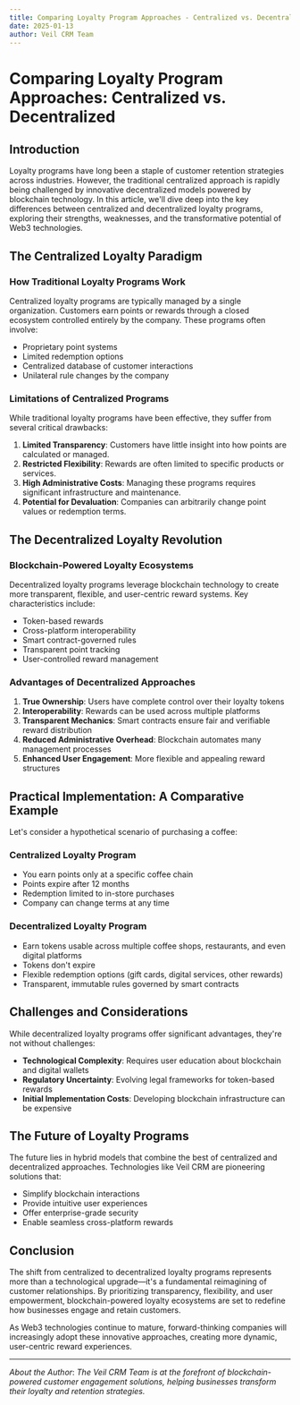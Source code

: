 ```yaml
---
title: Comparing Loyalty Program Approaches - Centralized vs. Decentralized
date: 2025-01-13
author: Veil CRM Team
---
```


# Comparing Loyalty Program Approaches: Centralized vs. Decentralized

## Introduction

Loyalty programs have long been a staple of customer retention strategies across industries. However, the traditional centralized approach is rapidly being challenged by innovative decentralized models powered by blockchain technology. In this article, we'll dive deep into the key differences between centralized and decentralized loyalty programs, exploring their strengths, weaknesses, and the transformative potential of Web3 technologies.

## The Centralized Loyalty Paradigm

### How Traditional Loyalty Programs Work
Centralized loyalty programs are typically managed by a single organization. Customers earn points or rewards through a closed ecosystem controlled entirely by the company. These programs often involve:

- Proprietary point systems
- Limited redemption options
- Centralized database of customer interactions
- Unilateral rule changes by the company

### Limitations of Centralized Programs
While traditional loyalty programs have been effective, they suffer from several critical drawbacks:

1. **Limited Transparency**: Customers have little insight into how points are calculated or managed.
2. **Restricted Flexibility**: Rewards are often limited to specific products or services.
3. **High Administrative Costs**: Managing these programs requires significant infrastructure and maintenance.
4. **Potential for Devaluation**: Companies can arbitrarily change point values or redemption terms.

## The Decentralized Loyalty Revolution

### Blockchain-Powered Loyalty Ecosystems
Decentralized loyalty programs leverage blockchain technology to create more transparent, flexible, and user-centric reward systems. Key characteristics include:

- Token-based rewards
- Cross-platform interoperability
- Smart contract-governed rules
- Transparent point tracking
- User-controlled reward management

### Advantages of Decentralized Approaches

1. **True Ownership**: Users have complete control over their loyalty tokens
2. **Interoperability**: Rewards can be used across multiple platforms
3. **Transparent Mechanics**: Smart contracts ensure fair and verifiable reward distribution
4. **Reduced Administrative Overhead**: Blockchain automates many management processes
5. **Enhanced User Engagement**: More flexible and appealing reward structures

## Practical Implementation: A Comparative Example

Let's consider a hypothetical scenario of purchasing a coffee:

### Centralized Loyalty Program
- You earn points only at a specific coffee chain
- Points expire after 12 months
- Redemption limited to in-store purchases
- Company can change terms at any time

### Decentralized Loyalty Program
- Earn tokens usable across multiple coffee shops, restaurants, and even digital platforms
- Tokens don't expire
- Flexible redemption options (gift cards, digital services, other rewards)
- Transparent, immutable rules governed by smart contracts

## Challenges and Considerations

While decentralized loyalty programs offer significant advantages, they're not without challenges:

- **Technological Complexity**: Requires user education about blockchain and digital wallets
- **Regulatory Uncertainty**: Evolving legal frameworks for token-based rewards
- **Initial Implementation Costs**: Developing blockchain infrastructure can be expensive

## The Future of Loyalty Programs

The future lies in hybrid models that combine the best of centralized and decentralized approaches. Technologies like Veil CRM are pioneering solutions that:

- Simplify blockchain interactions
- Provide intuitive user experiences
- Offer enterprise-grade security
- Enable seamless cross-platform rewards

## Conclusion

The shift from centralized to decentralized loyalty programs represents more than a technological upgrade—it's a fundamental reimagining of customer relationships. By prioritizing transparency, flexibility, and user empowerment, blockchain-powered loyalty ecosystems are set to redefine how businesses engage and retain customers.

As Web3 technologies continue to mature, forward-thinking companies will increasingly adopt these innovative approaches, creating more dynamic, user-centric reward experiences.

---

*About the Author*:
*The Veil CRM Team is at the forefront of blockchain-powered customer engagement solutions, helping businesses transform their loyalty and retention strategies.*

